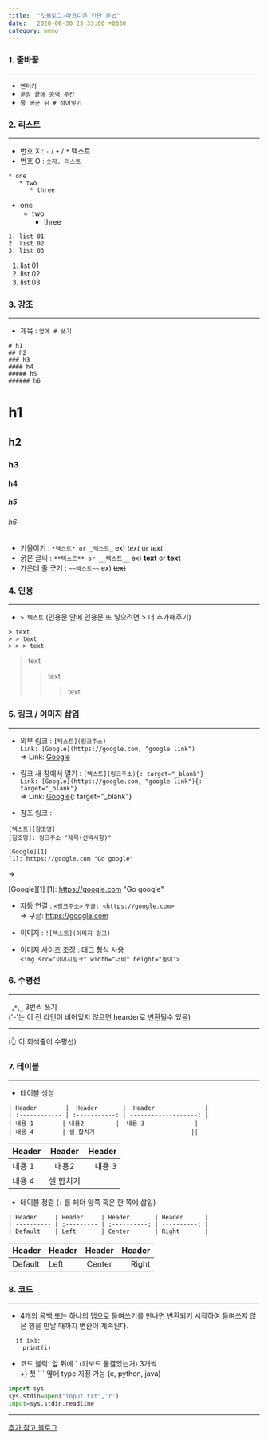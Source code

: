 ```yaml
---
title:  "깃블로그-마크다운 간단 문법"
date:   2020-06-30 23:33:00 +0530
category: memo
---
```


### 1. 줄바꿈 
___

  - `엔터키`
  - `문장 끝에 공백 두칸`
  - `줄 바꾼 뒤 # 적어넣기`

### 2. 리스트
___  

- 번호 X : `-` / `+` / `*` 텍스트
- 번호 O : `숫자. 리스트`  

```
* one
   * two
      * three 
```    
* one
  * two
    * three  
      
```
1. list 01
2. list 02
3. list 03
```  
1. list 01
2. list 02
3. list 03

### 3. 강조
___
- 제목 : `앞에 # 쓰기`
```
# h1     
## h2      
### h3   
#### h4     
##### h5    
###### h6
```
# h1     
## h2      
### h3   
#### h4     
##### h5    
###### h6

- 기울이기 : `*텍스트* or _텍스트_` ex) *text* or _text_
- 굵은 글씨 : `**텍스트** or __텍스트__` ex) **text** or __text__
- 가운데 줄 긋기 : `~~텍스트~~` ex) ~~text~~
  
### 4. 인용
___
- `> 텍스트` (인용문 안에 인용문 또 넣으려면 > 더 추가해주기)
```
> text
> > text
> > > text
```  
> text
> > text
> > > text

### 5. 링크 / 이미지 삽입
___
- 외부 링크 : `[텍스트](링크주소)`   
```Link: [Google](https://google.com, "google link")```    
=> Link: [Google](https://google.com, "google link")    

- 링크 새 창에서 열기 : `[텍스트](링크주소){: target="_blank"}`  
```Link: [Google](https://google.com, "google link"){: target="_blank"}```    
=> Link: [Google](https://google.com, "google link"){: target="_blank"}  

- 참조 링크 :
```
[텍스트][참조명]
[참조명]: 링크주소 "제목(선택사항)"

[Google][1]
[1]: https://google.com "Go google"
```  
=>  

[Google][1]
[1]: https://google.com "Go google"  

- 자동 연결 : `<링크주소>`
```구글: <https://google.com>```  
=> 구글: <https://google.com>  


- 이미지 : `![텍스트](이미지 링크)`
- 이미지 사이즈 조정 : 태그 형식 사용   
`<img src="이미지링크" width="너비" height="높이">`
  
  
### 6. 수평선
___
`-`,`*`,`_` 3번씩 쓰기  
('-'는 이 전 라인이 비어있지 않으면 hearder로 변환될수 있음)      

***  
(👆 이 회색줄이 수평선)


### 7. 테이블
___  
- 테이블 생성
```
| Header        |  Header       |  Header              |
| :------------ | :-----------: | -------------------: |
| 내용 1        | 내용2         |  내용 3              |
| 내용 4        | 셀 합치기                           ||
```  

| Header        |  Header       |  Header              |  
| :------------ | :-----------: | -------------------: |  
| 내용 1        | 내용2         |  내용 3              |  
| 내용 4        | 셀 합치기                           ||  

- 테이블 정렬 (`:` 를 헤더 양쪽 혹은 한 쪽에 삽입)
```
| Header     | Header     | Header       | Header      |
| ---------- | :--------- | :----------: | ----------: |
| Default    | Left       | Center       | Right       |
```  

| Header     | Header     | Header       | Header      |  
| ---------- | :--------- | :----------: | ----------: |  
| Default    | Left       | Center       | Right       |  

### 8. 코드
___
- 4개의 공백 또는 하나의 탭으로 들여쓰기를 만나면 변환되기 시작하여 
들여쓰지 않은 행을 만날 때까지 변환이 계속된다.    
```  
  if i>3:  
    print(i)
``` 
- 코드 블럭: 앞 뒤에 ` (키보드 물결있는거) 3개씩  
   +) 첫 ``` 옆에 type 지정 가능 (c, python, java)  
```python
import sys
sys.stdin=open("input.txt",'r')
input=sys.stdin.readline  
```  
___
[추가 참고 블로그](https://simhyejin.github.io/2016/06/30/Markdown-syntax/#code-blocks)




